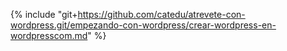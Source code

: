 <!-- para editar el contenido de esta página ve a https://github.com/catedu/atrevete-con-wordpress/edit/master/empezando-con-wordpress/crear-wordpress-en-wordpresscom.md
-->

{% include "git+https://github.com/catedu/atrevete-con-wordpress.git/empezando-con-wordpress/crear-wordpress-en-wordpresscom.md" %}